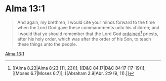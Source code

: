 # Alma 13:1

> And again, my brethren, I would cite your minds forward to the time when the Lord God gave these commandments unto his children; and I would that ye should remember that the Lord God <u>ordained</u>[^a] priests, after his holy order, which was after the order of his Son, to teach these things unto the people.

[Alma 13:1](https://www.churchofjesuschrist.org/study/scriptures/bofm/alma/13?lang=eng&id=p1#p1)


[^a]: [[Alma 8.23|Alma 8:23 (11, 23)]]; [[D&C 84.17|D&C 84:17 (17-19)]]; [[Moses 6.7|Moses 6:7]]; [[Abraham 2.9|Abr. 2:9 (9, 11).]]
